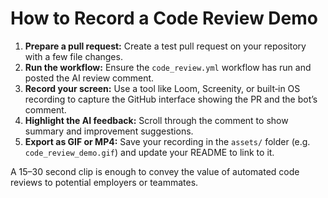 # How to Record a Code Review Demo

1. **Prepare a pull request:** Create a test pull request on your repository with a few file changes.
2. **Run the workflow:** Ensure the `code_review.yml` workflow has run and posted the AI review comment.
3. **Record your screen:** Use a tool like Loom, Screenity, or built‑in OS recording to capture the GitHub interface showing the PR and the bot’s comment.
4. **Highlight the AI feedback:** Scroll through the comment to show summary and improvement suggestions.
5. **Export as GIF or MP4:** Save your recording in the `assets/` folder (e.g. `code_review_demo.gif`) and update your README to link to it.

A 15–30 second clip is enough to convey the value of automated code reviews to potential employers or teammates.